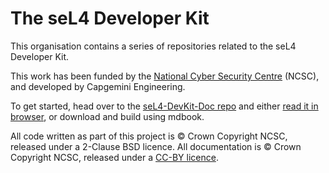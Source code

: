 The seL4 Developer Kit
===

This organisation contains a series of repositories related to the seL4 Developer Kit.

This work has been funded by the [National Cyber Security Centre](https://www.ncsc.gov.uk/) (NCSC), and developed by Capgemini Engineering.

To get started, head over to the [seL4-DevKit-Doc repo](https://github.com/sel4devkit/seL4-DevKit-Doc) and either [read it in browser](https://github.com/sel4devkit/seL4-DevKit-Doc/blob/main/seL4-doc/src/SUMMARY.md), or download and build using mdbook.

All code written as part of this project is © Crown Copyright NCSC, released under a 2-Clause BSD licence. All documentation is © Crown Copyright NCSC, released under a [CC-BY licence](http://creativecommons.org/licenses/by/4.0/).

